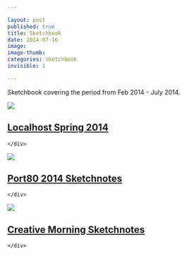 ```yaml
---

layout: post
published: true
title: Sketchbook
date: 2014-07-16
image:
image-thumb: 
categories: sketchbook
invisible: 1

---
```


Sketchbook covering the period from Feb 2014 - July 2014.  

<section>
  	<div class="panel">
		<a href="{{ site.baseurl }}/sketchnotes/2014/02/27/localhost-spring.html"><img src="{{ site.baseurl }}/images/localhost-2014-02-thumb.gif" class="img-responsive"></a>
		<h2 class="panel-title media-heading"><a href="{{ site.baseurl }}/sketchnotes/2014/02/27/localhost-spring.html">Localhost Spring 2014</a></h2>

	</div>
</section>

<section>
  	<div class="panel">
		<a href="{{ site.baseurl }}/sketchnote/2014/05/17/port80-2014-sketchnotes.html"><img src="{{ site.baseurl }}/images//port80/2014/port80-2014-thumb.gif" class="img-responsive"></a>
		<h2 class="panel-title media-heading"><a href="{{ site.baseurl }}/sketchnote/2014/05/17/port80-2014-sketchnotes.html">Port80 2014 Sketchnotes</a></h2>

	</div>
</section>

<section>
  	<div class="panel">
		<a href="{{ site.baseurl }}/sketchnote/2014/06/30/creative-morning-jun2014.html"><img src="{{ site.baseurl }}/images//creative-morning-jun2014-thumb.png" class="img-responsive"></a>
		<h2 class="panel-title media-heading"><a href="{{ site.baseurl }}/sketchnote/2014/06/30/creative-morning-jun2014.html">Creative Morning Sketchnotes</a></h2>

	</div>
</section>